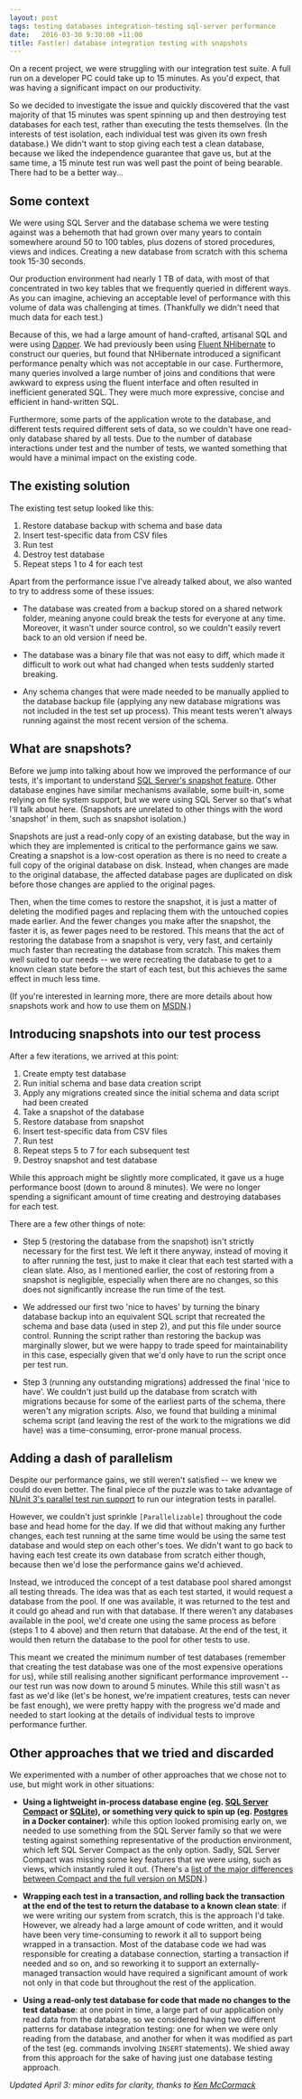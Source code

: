 ```yaml
---
layout: post
tags: testing databases integration-testing sql-server performance
date:   2016-03-30 9:30:00 +11:00
title: Fast(er) database integration testing with snapshots
---
```


On a recent project, we were struggling with our integration test suite. A full run on a developer PC could take up to 15 minutes. As you'd expect, that was having a significant impact on our productivity.

So we decided to investigate the issue and quickly discovered that the vast majority of that 15 minutes was spent spinning up and then destroying test databases for each test, rather than executing the tests themselves. (In the interests of test isolation, each individual test was given its own fresh database.) We didn't want to stop giving each test a clean database, because we liked the independence guarantee that gave us, but at the same time, a 15 minute test run was well past the point of being bearable. There had to be a better way... 

## Some context

We were using SQL Server and the database schema we were testing against was a behemoth that had grown over many years to contain somewhere around 50 to 100 tables, plus dozens of stored procedures, views and indices. Creating a new database from scratch with this schema took 15-30 seconds.

Our production environment had nearly 1 TB of data, with most of that concentrated in two key tables that we frequently queried in different ways. As you can imagine, achieving an acceptable level of performance with this volume of data was challenging at times. (Thankfully we didn't need that much data for each test.)

Because of this, we had a large amount of hand-crafted, artisanal SQL and were using [Dapper](https://github.com/StackExchange/dapper-dot-net). We had previously been using [Fluent NHibernate](http://www.fluentnhibernate.org/) to construct our queries, but found that NHibernate introduced a significant performance penalty which was not acceptable in our case. Furthermore, many queries involved a large number of joins and conditions that were awkward to express using the fluent interface and often resulted in inefficient generated SQL. They were much more expressive, concise and efficient in hand-written SQL. 

Furthermore, some parts of the application wrote to the database, and different tests required different sets of data, so we couldn't have one read-only database shared by all tests. Due to the number of database interactions under test and the number of tests, we wanted something that would have a minimal impact on the existing code. 

## The existing solution

The existing test setup looked like this:

1. Restore database backup with schema and base data
2. Insert test-specific data from CSV files
3. Run test
4. Destroy test database
5. Repeat steps 1 to 4 for each test

Apart from the performance issue I've already talked about, we also wanted to try to address some of these issues:

* The database was created from a backup stored on a shared network folder, meaning anyone could break the tests for everyone at any time. Moreover, it wasn't under source control, so we couldn't easily revert back to an old version if need be.

* The database was a binary file that was not easy to diff, which made it difficult to work out what had changed when tests suddenly started breaking.

* Any schema changes that were made needed to be manually applied to the database backup file (applying any new database migrations was not included in the test set up process). This meant tests weren't always running against the most recent version of the schema.

## What are snapshots?

Before we jump into talking about how we improved the performance of our tests, it's important to understand [SQL Server's snapshot feature](https://msdn.microsoft.com/en-us/library/ms175158.aspx). Other database engines have similar mechanisms available, some built-in, some relying on file system support, but we were using SQL Server so that's what I'll talk about here. (Snapshots are unrelated to other things with the word 'snapshot' in them, such as snapshot isolation.)

Snapshots are just a read-only copy of an existing database, but the way in which they are implemented is critical to the performance gains we saw. Creating a snapshot is a low-cost operation as there is no need to create a full copy of the original database on disk. Instead, when changes are made to the original database, the affected database pages are duplicated on disk before those changes are applied to the original pages. 

Then, when the time comes to restore the snapshot, it is just a matter of deleting the modified pages and replacing them with the untouched copies made earlier. And the fewer changes you make after the snapshot, the faster it is, as fewer pages need to be restored. This means that the act of restoring the database from a snapshot is very, very fast, and certainly much faster than recreating the database from scratch. This makes them well suited to our needs -- we were recreating the database to get to a known clean state before the start of each test, but this achieves the same effect in much less time.

(If you're interested in learning more, there are more details about how snapshots work and how to use them on [MSDN](https://msdn.microsoft.com/en-us/library/ms175158.aspx).)

## Introducing snapshots into our test process

After a few iterations, we arrived at this point:

1. Create empty test database
2. Run initial schema and base data creation script
3. Apply any migrations created since the initial schema and data script had been created
4. Take a snapshot of the database
5. Restore database from snapshot
6. Insert test-specific data from CSV files
7. Run test
8. Repeat steps 5 to 7 for each subsequent test
9. Destroy snapshot and test database

While this approach might be slightly more complicated, it gave us a huge performance boost (down to around 8 minutes). We were no longer spending a significant amount of time creating and destroying databases for each test.

There are a few other things of note:

* Step 5 (restoring the database from the snapshot) isn't strictly necessary for the first test. We left it there anyway, instead of moving it to after running the test, just to make it clear that each test started with a clean slate. Also, as I mentioned earlier, the cost of restoring from a snapshot is negligible, especially when there are no changes, so this does not significantly increase the run time of the test.

* We addressed our first two 'nice to haves' by turning the binary database backup into an equivalent SQL script that recreated the schema and base data (used in step 2), and put this file under source control. Running the script rather than restoring the backup was marginally slower, but we were happy to trade speed for maintainability in this case, especially given that we'd only have to run the script once per test run.

* Step 3 (running any outstanding migrations) addressed the final 'nice to have'. We couldn't just build up the database from scratch with migrations because for some of the earliest parts of the schema, there weren't any migration scripts. Also, we found that building a minimal schema script (and leaving the rest of the work to the migrations we did have) was a time-consuming, error-prone manual process. 

## Adding a dash of parallelism

Despite our performance gains, we still weren't satisfied -- we knew we could do even better. The final piece of the puzzle was to take advantage of [NUnit 3's parallel test run support](https://github.com/nunit/dev/wiki/Framework-Parallel-Test-Execution) to run our integration tests in parallel. 

However, we couldn't just sprinkle `[Parallelizable]` throughout the code base and head home for the day. If we did that without making any further changes, each test running at the same time would be using the same test database and would step on each other's toes. We didn't want to go back to having each test create its own database from scratch either though, because then we'd lose the performance gains we'd achieved. 

Instead, we introduced the concept of a test database pool shared amongst all testing threads. The idea was that as each test started, it would request a database from the pool. If one was available, it was returned to the test and it could go ahead and run with that database. If there weren't any databases available in the pool, we'd create one using the same process as before (steps 1 to 4 above) and then return that database. At the end of the test, it would then return the database to the pool for other tests to use. 

This meant we created the minimum number of test databases (remember that creating the test database was one of the most expensive operations for us), while still realising another significant performance improvement -- our test run was now down to around 5 minutes. While this still wasn't as fast as we'd like (let's be honest, we're impatient creatures, tests can never be fast enough), we were pretty happy with the progress we'd made and needed to start looking at the details of individual tests to improve performance further.

## Other approaches that we tried and discarded
We experimented with a number of other approaches that we chose not to use, but might work in other situations:

* **Using a lightweight in-process database engine (eg. [SQL Server Compact](https://msdn.microsoft.com/en-au/data/ff687142.aspx) or [SQLite](https://www.sqlite.org/)), or something very quick to spin up (eg. [Postgres](http://www.postgresql.org/) in a Docker container)**: while this option looked promising early on, we needed to use something from the SQL Server family so that we were testing against something representative of the production environment, which left SQL Server Compact as the only option. Sadly, SQL Server Compact was missing some key features that we were using, such as views, which instantly ruled it out. (There's a [list of the major differences between Compact and the full version on MSDN](https://technet.microsoft.com/en-us/library/bb896140(v=sql.110).aspx).)

* **Wrapping each test in a transaction, and rolling back the transaction at the end of the test to return the database to a known clean state**: if we were writing our system from scratch, this is the approach I'd take. However, we already had a large amount of code written, and it would have been very time-consuming to rework it all to support being wrapped in a transaction. Most of the database code we had was responsible for creating a database connection, starting a transaction if needed and so on, and so reworking it to support an externally-managed transaction would have required a significant amount of work not only in that code but throughout the rest of the application.

* **Using a read-only test database for code that made no changes to the test database**: at one point in time, a large part of our application only read data from the database, so we considered having two different patterns for database integration testing: one for when we were only reading from the database, and another for when it was modified as part of the test (eg. commands involving `INSERT` statements). We shied away from this approach for the sake of having just one database testing approach.

*Updated April 3: minor edits for clarity, thanks to [Ken McCormack](https://twitter.com/kenmccormack)*

